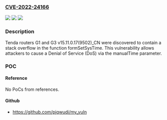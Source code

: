 ### [CVE-2022-24166](https://cve.mitre.org/cgi-bin/cvename.cgi?name=CVE-2022-24166)
![](https://img.shields.io/static/v1?label=Product&message=n%2Fa&color=blue)
![](https://img.shields.io/static/v1?label=Version&message=n%2Fa&color=blue)
![](https://img.shields.io/static/v1?label=Vulnerability&message=n%2Fa&color=brighgreen)

### Description

Tenda routers G1 and G3 v15.11.0.17(9502)_CN were discovered to contain a stack overflow in the function formSetSysTime. This vulnerability allows attackers to cause a Denial of Service (DoS) via the manualTime parameter.

### POC

#### Reference
No PoCs from references.

#### Github
- https://github.com/pjqwudi/my_vuln


